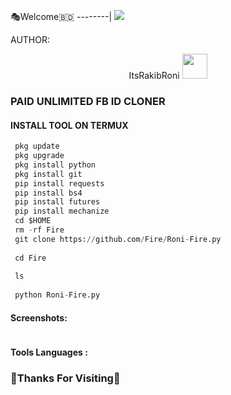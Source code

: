  
🎭Welcome🇧🇩
--------|
![](https://media.tenor.com/iVCiM9W7cvYAAAAd/welcome.gif)
 
 
 
AUTHOR:
   <p align="center">
   ItsRakibRoni <img src="https://media.tenor.com/rePDfDWO3XoAAAAM/hacking.gif" width="40px"></i></b>
   </p> 
 
 
### PAID UNLIMITED FB ID CLONER
 
 
  
#### INSTALL TOOL ON TERMUX
 
```python
 pkg update
 pkg upgrade
 pkg install python
 pkg install git
 pip install requests
 pip install bs4
 pip install futures
 pip install mechanize
 cd $HOME 
 rm -rf Fire
 git clone https://github.com/Fire/Roni-Fire.py
 
 cd Fire
 
 ls
 
 python Roni-Fire.py
```
#### Screenshots:
 
<p align="center"><img src="">
 
 
#### Tools Languages :
 
 
### 🧐Thanks For Visiting🐅